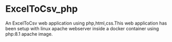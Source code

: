 # ExcelToCsv_php
An ExcelToCsv web application using php,html,css.This web application has been setup with linux apache webserver inside a docker container using php:8.1 apache image.
